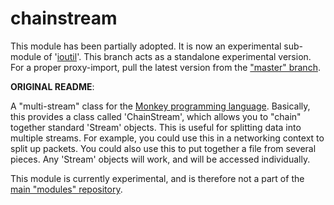 # chainstream

This module has been partially adopted. It is now an experimental sub-module of '[ioutil](https://github.com/Regal-Internet-Brothers/ioutil)'. This branch acts as a standalone experimental version. For a proper proxy-import, pull the latest version from the ["master" branch](https://github.com/Regal-Internet-Brothers/chainstream/tree/master).

**ORIGINAL README**:

A "multi-stream" class for the [Monkey programming language](https://github.com/blitz-research/monkey). Basically, this provides a class called 'ChainStream', which allows you to "chain" together standard 'Stream' objects. This is useful for splitting data into multiple streams. For example, you could use this in a networking context to split up packets. You could also use this to put together a file from several pieces. Any 'Stream' objects will work, and will be accessed individually.

This module is currently experimental, and is therefore not a part of the [main "modules" repository](https://github.com/Regal-Internet-Brothers/modules).
